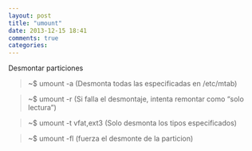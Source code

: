 ```yaml
---
layout: post
title: "umount"
date: 2013-12-15 18:41
comments: true
categories: 
---
```

Desmontar particiones

>~$ umount -a (Desmonta todas las especificadas en /etc/mtab)

>~$ umount -r (Si falla el desmontaje, intenta remontar como “solo lectura”)

>~$ umount -t vfat,ext3 (Solo desmonta los tipos especificados)

>~$ umount -fl (fuerza el desmonte de la particion)

